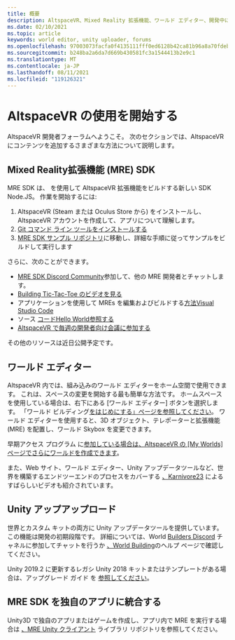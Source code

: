 ```yaml
---
title: 概要
description: AltspaceVR、Mixed Reality 拡張機能、ワールド エディター、開発中にヘルプを表示する方法について学習します。
ms.date: 02/10/2021
ms.topic: article
keywords: world editor, unity uploader, forums
ms.openlocfilehash: 97003073facfa0f4135111fff0ed6128b42ca81b96a8a70fdebef22d8988f548
ms.sourcegitcommit: b248ba2a6da7d669b430581fc3a1544413b2e9c1
ms.translationtype: MT
ms.contentlocale: ja-JP
ms.lasthandoff: 08/11/2021
ms.locfileid: "119126321"
---
```

# <a name="getting-started-with-altspacevr"></a>AltspaceVR の使用を開始する

AltspaceVR 開発者フォーラムへようこそ。 次のセクションでは、AltspaceVR にコンテンツを追加するさまざまな方法について説明します。

## <a name="mixed-reality-extension-mre-sdk"></a>Mixed Reality拡張機能 (MRE) SDK

MRE SDK は、 を使用して AltspaceVR 拡張機能をビルドする新しい SDK Node.JS。 作業を開始するには:

1. AltspaceVR (Steam または Oculus Store から) をインストールし、AltspaceVR アカウントを作成して、アプリについて理解します。
2. [Git コマンド ライン ツールをインストールする](https://git-scm.com/book/en/v2/Getting-Started-Installing-Git)
3. [MRE SDK サンプル リポジトリ](https://github.com/Microsoft/mixed-reality-extension-sdk-samples)に移動し、詳細な手順に従ってサンプルをビルドして実行します

さらに、次のことができます。

* [MRE SDK Discord Community](https://discord.com/invite/xyBcQec)参加して、他の MRE 開発者とチャットします。
* [Building Tic-Tac-Toe のビデオを見る](https://www.youtube.com/watch?v=DQHrdK9JSXI&ab_channel=AltspaceVR)
* アプリケーションを使用して MREs を編集およびビルドする[方法Visual Studio Code](https://github.com/Microsoft/mixed-reality-extension-sdk#using-visual-studio-code)
* ソース [コードHello World参照する](https://github.com/Microsoft/mixed-reality-extension-sdk-samples/tree/master/samples/hello-world)
* [AltspaceVR で毎週の開発者向け会議に参加する](https://account.altvr.com/channels/sdk)

その他のリソースは近日公開予定です。

## <a name="world-editor"></a>ワールド エディター

AltspaceVR 内では、組み込みのワールド エディターをホーム空間で使用できます。 これは、スペースの変更を開始する最も簡単な方法です。 ホームスペースを使用している場合は、右下にある [ワールド エディター] ボタンを選択します。 「ワールド ビルディング[をはじめにする」ページを参照してください](../world-building/world-building-getting-started.md)。 ワールド エディターを使用すると、3D オブジェクト、テレポーターと拡張機能 (MRE) を配置し、ワールド Skybox を変更できます。

早期アクセス プログラム に[参加している場合は](../world-building/early-access.md)[、AltspaceVR の [My Worlds] ページでさらにワールドを作成できます](https://account.altvr.com/users/sign_in)。

また、Web サイト、ワールド エディター、Unity アップデータツールなど、世界を構築するエンドツーエンドのプロセスをカバーする [、Karnivore23](https://www.youtube.com/watch?v=G8xgR3cDMjk&ab_channel=MarkGill) によるすばらしいビデオも紹介されています。

## <a name="unity-uploader"></a>Unity アップアップロード

世界とカスタム キットの両方に Unity アップデータツールを提供しています。 この機能は開発の初期段階です。 詳細については、World [Builders Discord](https://discord.com/invite/Kp59Frb) チャネルに参加してチャットを行うか [、World Building](../world-building/getting-help.md)のヘルプ ページで確認してください。

Unity 2019.2 に更新するレガシ Unity 2018 キットまたはテンプレートがある場合は、アップグレード ガイド を [参照してください](https://developer.altvr.com/upgrade-2019-2/)。

## <a name="integrating-the-mre-sdk-into-your-own-app"></a>MRE SDK を独自のアプリに統合する

Unity3D で独自のアプリまたはゲームを作成し、アプリ内で MRE を実行する場合は [、MRE Unity クライアント](https://github.com/Microsoft/mixed-reality-extension-unity) ライブラリ リポジトリを参照してください。

